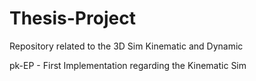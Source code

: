 # Thesis-Project
Repository related to the 3D Sim Kinematic and Dynamic


pk-EP - First Implementation regarding the Kinematic Sim
